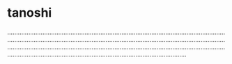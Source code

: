 # tanoshi
..........................................................................................................................................................................................................................................................................................................................................................................................................................................................................................